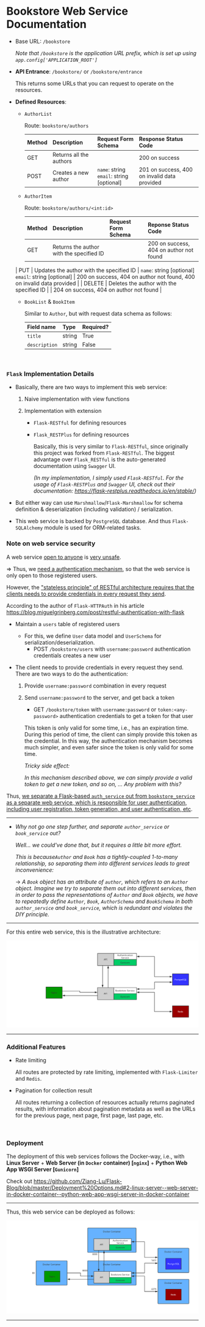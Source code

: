 # Bookstore Web Service Documentation

* Base URL: `/bookstore`

  *Note that `/bookstore` is the application URL prefix, which is set up using `app.config['APPLICATION_ROOT']`*

* **API Entrance**: `/bookstore/` or `/bookstore/entrance`

  This returns some URLs that you can request to operate on the resources.

* **Defined Resources**:

  * `AuthorList`

    Route: `bookstore/authors`

    | Method | Description             | Request Form Schema                          | Response Status Code                         |
    | ------ | ----------------------- | -------------------------------------------- | -------------------------------------------- |
    | GET    | Returns all the authors |                                              | 200 on success                               |
    | POST   | Creates a new author    | `name`: string<br>`email`: string [optional] | 201 on success, 400 on invalid data provided |

  * `AuthorItem`

    Route: `bookstore/authors/<int:id>`
  
    | Method | Description                              | Request Form Schema                                     | Reponse Status Code                                          |
    | ------ | ---------------------------------------- | ------------------------------------------------------- | ------------------------------------------------------------ |
    | GET    | Returns the author with the specified ID |                                                         | 200 on success, 404 on author not found                      |
  | PUT    | Updates the author with the specified ID | `name`: string [optional]<br>`email`: string [optional] | 200 on success, 404 on author not found, 400 on invalid data provided |
  | DELETE | Deletes the author with the specified ID |                                                         | 204 on success, 404 on author not found                      |
  
  * `BookList` & `BookItem`

    Similar to `Author`, but with request data schema as follows:
  
    | Field name    | Type   | Required? |
    | ------------- | ------ | --------- |
    | `title`       | string | True      |
    | `description` | string | False     |

<br>

### `Flask` Implementation Details

* Basically, there are two ways to implement this web service:

  1. Naive implementation with view functions

  2. Implementation with extension

     * `Flask-RESTful` for defining resources

     * `Flask_RESTPlus` for defining resources

       Basically, this is very similar to `Flask-RESTful`, since originally this project was forked from `Flask-RESTful`. The biggest advantage over `Flask_RESTful` is the auto-generated documentation using `Swagger` UI.

       *(In my implementation, I simply used `Flask-RESTful`. For the usage of `Flask-RESTPlus` and `Swagger` UI, check out their documentation: https://flask-restplus.readthedocs.io/en/stable/)*

* But either way can use `Marshmallow`/`Flask-Marshmallow` for schema definition & deserialization (including validation) / serialization.

* This web service is backed by `PostgreSQL` database. And thus `Flask-SQLAlchemy` module is used for ORM-related tasks.



### Note on web service security

A web service <u>open to anyone</u> is <u>very unsafe</u>.

=> Thus, we <u>need a authentication mechanism</u>, so that the web service is only open to those registered users.

However, the <u>"stateless principle" of RESTful architecture requires that the clients needs to provide credentials in every request they send</u>.

According to the author of `Flask-HTTPAuth` in his article https://blog.miguelgrinberg.com/post/restful-authentication-with-flask

* Maintain a `users` table of registered users

  * For this, we define `User` data model and `UserSchema` for serialization/deserialization.
    * POST `/bookstore/users` with `username:password` authentication credentials creates a new user

* The client needs to provide credentials in every request they send. There are two ways to do the authentication:

  1. Provide `username:password` combination in every request

  2. Send `username:password` to the server, and get back a token

     * GET `/bookstore/token` with `username:password` or `token:<any-password>` authentication credentials to get a token for that user

     This token is only valid for some time, i.e., has an expiration time. During this period of time, the client can simply provide this token as the credential. In this way, the authentication mechanism becomes much simpler, and even safer since the token is only valid for some time.

     *Tricky side effect:*

     *In this mechanism described above, we can simply provide a valid token to get a new token, and so on, ... Any problem with this?*

Thus, <u>we separate a Flask-based `auth_service` out from `bookstore_service` as a separate web service, which is responsible for user authentication, including user registration, token generation, and user authentication, etc</u>.

***

* *Why not go one step further, and separate `author_service` or `book_service` out?*

  *Well... we could've done that, but it requires a little bit more effort.*

  *This is because`Author` and `Book` has a tightly-coupled 1-to-many relationship, so separating them into different services leads to great inconvenience:*

  -> *A `Book` object has an attribute of `author`, which refers to an `Author` object. Imagine we try to separate them out into different services, then in order to pass the representations of `Author` and `Book` objects, we have to repeatedly define `Author`, `Book`, `AuthorSchema` and `BookSchema` in both `author_service` and `book_service`, which is redundant and violates the DIY principle.*

***

For this entire web service, this is the illustrative architecture:

<img src="https://github.com/Ziang-Lu/RESTful-with-Flask/blob/master/my_bookstore/Bookstore%20Web%20Service%20RESTful%20Architecture%20&%20API.png?raw=true">

***



### Additional Features

* Rate limiting

  All routes are protected by rate limiting, implemented with `Flask-Limiter` and `Redis`.

* Pagination for collection result

  All routes returning a collection of resources actually returns paginated results, with information about pagination metadata as well as the URLs for the previous page, next page, first page, last page, etc.

<br>

### Deployment

The deployment of this web services follows the Docker-way, i.e., with **Linux Server** + **Web Server (in `Docker` container) [`nginx`]** + **Python Web App WSGI Server [`Gunicorn`]**

Check out https://github.com/Ziang-Lu/Flask-Blog/blob/master/Deployment%20Options.md#2-linux-server--web-server-in-docker-container--python-web-app-wsgi-server-in-docker-container

***

Thus, this web service can be deployed as follows:

<img src="https://github.com/Ziang-Lu/RESTful-with-Flask/blob/master/my_bookstore/Bookstore%20Web%20Service%20Deployment.png?raw=true">

***

